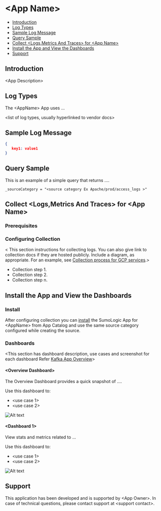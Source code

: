 # \<App Name\>

- [Introduction](#introduction)
- [Log Types](#log-types)
- [Sample Log Message](#sample-log-message)
- [Query Sample](#query-sample)
- [Collect \<Logs,Metrics And Traces\> for \<App Name\>](#collect-logs,metrics-and-traces-for-app-name)
- [Install the App and View the Dashboards](#install-the-app-and-view-the-dashboards)
- [Support](#support)

## Introduction
  \<App Description\>


## Log Types

  The \<AppName\> App uses ...

  <list of log types, usually hyperlinked to vendor docs>


## Sample Log Message


```json
{
   key1: value1
}
```

## Query Sample

This is an example of a simple query that returns ....

```text
_sourceCategory = "<source category Ex Apache/prod/access_logs >"

```

## Collect \<Logs,Metrics And Traces\> for \<App Name\>


### Prerequisites

  <Any steps like permissions or roles that the user should have for configuring the collection steps>

### Configuring Collection
  < This section instructions for collecting logs. You can also give link to collection docs if they are hosted publicly. Include a diagram, as appropriate. For an example, see [Collection process for GCP services](https://help.sumologic.com/07Sumo-Logic-Apps/06Google/Google_App_Engine/01Collect-Logs-for-the-Google-App-Engine-App#Collection_process_for_GCP_services).>
  - Collection step 1. <step description>
  - Collection step 2. <step description>
  - Collection step n. <step description>


## Install the App and View the Dashboards

### Install

After configuring collection you can [install](https://help.sumologic.com/05Search/Library/Apps-in-Sumo-Logic/Install-Apps-from-the-Library) the SumoLogic App for \<AppName\> from App Catalog and use the same source category configured while creating the source.


### Dashboards

  \<This section has dashboard description, use cases and screenshot for each dashboard Refer [Kafka App Overview](https://help.sumologic.com/07Sumo-Logic-Apps/10Containers_and_Orchestration/Kafka/Install_the_Kafka_App%2C_Alerts%2C_and_view_the_Dashboards#kafka-cluster-overview)\>

#### \<Overview Dashboard\>

The Overview Dashboard provides a quick snapshot of ....

Use this dashboard to:

  * \<use case 1\>
  * \<use case 2\>

![Alt text](resources/screenshots/overview_dashboard.jpg?raw=true "overview screenshot")

#### \<Dashboard 1\>

View stats and metrics related to ...

Use this dashboard to:

  * \<use case 1\>
  * \<use case 2\>

![Alt text](resources/screenshots/dashboard1.jpg?raw=true "dashboard1 screenshot")

## Support

This application has been developed and is supported by \<App Owner\>. In case of technical questions, please contact <App Owner> support at \<support contact\>.
